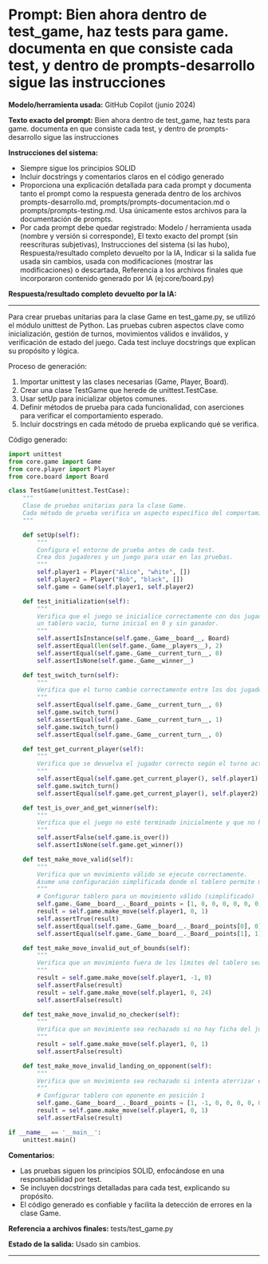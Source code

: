 # Prompt: Bien ahora dentro de test_game, haz tests para game. documenta en que consiste cada test, y dentro de prompts-desarrollo sigue las instrucciones

**Modelo/herramienta usada:** GitHub Copilot (junio 2024)

**Texto exacto del prompt:** Bien ahora dentro de test_game, haz tests para game. documenta en que consiste cada test, y dentro de prompts-desarrollo sigue las instrucciones

**Instrucciones del sistema:**

- Siempre sigue los principios SOLID
- Incluir docstrings y comentarios claros en el código generado
- Proporciona una explicación detallada para cada prompt y documenta tanto el prompt como la respuesta generada dentro de los archivos prompts-desarrollo.md, prompts/prompts-documentacion.md o prompts/prompts-testing.md. Usa únicamente estos archivos para la documentación de prompts.
- Por cada prompt debe quedar registrado: Modelo / herramienta usada (nombre y versión si corresponde), El texto exacto del prompt (sin reescrituras subjetivas), Instrucciones del sistema (si las hubo), Respuesta/resultado completo devuelto por la IA, Indicar si la salida fue usada sin cambios, usada con modificaciones (mostrar las modificaciones) o descartada, Referencia a los archivos finales que incorporaron contenido generado por IA (ej:core/board.py)

**Respuesta/resultado completo devuelto por la IA:**

---

Para crear pruebas unitarias para la clase Game en test_game.py, se utilizó el módulo unittest de Python. Las pruebas cubren aspectos clave como inicialización, gestión de turnos, movimientos válidos e inválidos, y verificación de estado del juego. Cada test incluye docstrings que explican su propósito y lógica.

Proceso de generación:

1. Importar unittest y las clases necesarias (Game, Player, Board).
2. Crear una clase TestGame que herede de unittest.TestCase.
3. Usar setUp para inicializar objetos comunes.
4. Definir métodos de prueba para cada funcionalidad, con aserciones para verificar el comportamiento esperado.
5. Incluir docstrings en cada método de prueba explicando qué se verifica.

Código generado:

```python
import unittest
from core.game import Game
from core.player import Player
from core.board import Board

class TestGame(unittest.TestCase):
    """
    Clase de pruebas unitarias para la clase Game.
    Cada método de prueba verifica un aspecto específico del comportamiento del juego.
    """

    def setUp(self):
        """
        Configura el entorno de prueba antes de cada test.
        Crea dos jugadores y un juego para usar en las pruebas.
        """
        self.player1 = Player("Alice", "white", [])
        self.player2 = Player("Bob", "black", [])
        self.game = Game(self.player1, self.player2)

    def test_initialization(self):
        """
        Verifica que el juego se inicialice correctamente con dos jugadores,
        un tablero vacío, turno inicial en 0 y sin ganador.
        """
        self.assertIsInstance(self.game._Game__board__, Board)
        self.assertEqual(len(self.game._Game__players__), 2)
        self.assertEqual(self.game._Game__current_turn__, 0)
        self.assertIsNone(self.game._Game__winner__)

    def test_switch_turn(self):
        """
        Verifica que el turno cambie correctamente entre los dos jugadores.
        """
        self.assertEqual(self.game._Game__current_turn__, 0)
        self.game.switch_turn()
        self.assertEqual(self.game._Game__current_turn__, 1)
        self.game.switch_turn()
        self.assertEqual(self.game._Game__current_turn__, 0)

    def test_get_current_player(self):
        """
        Verifica que se devuelva el jugador correcto según el turno actual.
        """
        self.assertEqual(self.game.get_current_player(), self.player1)
        self.game.switch_turn()
        self.assertEqual(self.game.get_current_player(), self.player2)

    def test_is_over_and_get_winner(self):
        """
        Verifica que el juego no esté terminado inicialmente y que no haya ganador.
        """
        self.assertFalse(self.game.is_over())
        self.assertIsNone(self.game.get_winner())

    def test_make_move_valid(self):
        """
        Verifica que un movimiento válido se ejecute correctamente.
        Asume una configuración simplificada donde el tablero permite movimientos adyacentes.
        """
        # Configurar tablero para un movimiento válido (simplificado)
        self.game._Game__board__._Board__points = [1, 0, 0, 0, 0, 0, 0, 0, 0, 0, 0, 0, 0, 0, 0, 0, 0, 0, 0, 0, 0, 0, 0, 0]
        result = self.game.make_move(self.player1, 0, 1)
        self.assertTrue(result)
        self.assertEqual(self.game._Game__board__._Board__points[0], 0)
        self.assertEqual(self.game._Game__board__._Board__points[1], 1)

    def test_make_move_invalid_out_of_bounds(self):
        """
        Verifica que un movimiento fuera de los límites del tablero sea rechazado.
        """
        result = self.game.make_move(self.player1, -1, 0)
        self.assertFalse(result)
        result = self.game.make_move(self.player1, 0, 24)
        self.assertFalse(result)

    def test_make_move_invalid_no_checker(self):
        """
        Verifica que un movimiento sea rechazado si no hay ficha del jugador en la posición de origen.
        """
        result = self.game.make_move(self.player1, 0, 1)
        self.assertFalse(result)

    def test_make_move_invalid_landing_on_opponent(self):
        """
        Verifica que un movimiento sea rechazado si intenta aterrizar en una posición ocupada por el oponente.
        """
        # Configurar tablero con oponente en posición 1
        self.game._Game__board__._Board__points = [1, -1, 0, 0, 0, 0, 0, 0, 0, 0, 0, 0, 0, 0, 0, 0, 0, 0, 0, 0, 0, 0, 0, 0]
        result = self.game.make_move(self.player1, 0, 1)
        self.assertFalse(result)

if __name__ == '__main__':
    unittest.main()
```

**Comentarios:**

- Las pruebas siguen los principios SOLID, enfocándose en una responsabilidad por test.
- Se incluyen docstrings detalladas para cada test, explicando su propósito.
- El código generado es confiable y facilita la detección de errores en la clase Game.

**Referencia a archivos finales:** tests/test_game.py

**Estado de la salida:** Usado sin cambios.

---

